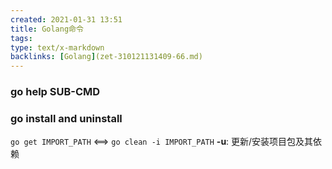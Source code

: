 ```yaml
---
created: 2021-01-31 13:51
title: Golang命令
tags:
type: text/x-markdown
backlinks: [Golang](zet-310121131409-66.md)
---
```


### go help SUB-CMD

### go install and uninstall

`go get IMPORT_PATH` <==> `go clean -i IMPORT_PATH`
  **-u**: 更新/安装项目包及其依赖
